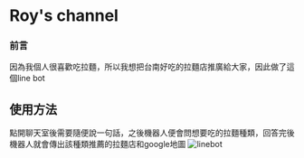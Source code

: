 # Roy's channel

### 前言
因為我個人很喜歡吃拉麵，所以我想把台南好吃的拉麵店推廣給大家，因此做了這個line bot

## 使用方法
點開聊天室後需要隨便說一句話，之後機器人便會問想要吃的拉麵種類，回答完後機器人就會傳出該種類推薦的拉麵店和google地圖
![linebot](https://github.com/royy1912/compute-theory./linebot1.jpg)
